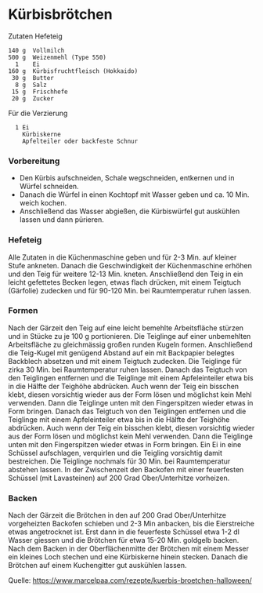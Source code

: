 Kürbisbrötchen
==============


Zutaten Hefeteig
```
140 g  Vollmilch
500 g  Weizenmehl (Type 550)
  1    Ei
160 g  Kürbisfruchtfleisch (Hokkaido)
 30 g  Butter
  8 g  Salz
 15 g  Frischhefe
 20 g  Zucker
```

Für die Verzierung
```
  1 Ei
    Kürbiskerne
    Apfelteiler oder backfeste Schnur
```
 
### Vorbereitung

 - Den Kürbis aufschneiden, Schale wegschneiden, entkernen und in Würfel schneiden. 
 - Danach die Würfel in einen Kochtopf mit Wasser geben und ca. 10 Min. weich kochen.
 - Anschließend das Wasser abgießen, die Kürbiswürfel gut auskühlen lassen und dann pürieren.  

### Hefeteig  

Alle Zutaten in die Küchenmaschine geben und für 2-3 Min. auf kleiner Stufe ankneten. Danach die Geschwindigkeit der Küchenmaschine erhöhen und den Teig für weitere 12-13 Min. kneten.
Anschließend den Teig in ein leicht gefettetes Becken legen, etwas flach drücken, mit einem Teigtuch (Gärfolie) zudecken und für 90-120 Min. bei Raumtemperatur ruhen lassen.

### Formen  

Nach der Gärzeit den Teig auf eine leicht bemehlte Arbeitsfläche stürzen und in Stücke zu je 100 g portionieren. Die Teiglinge auf einer unbemehlten Arbeitsfläche zu gleichmässig großen runden Kugeln formen.
Anschließend die Teig-Kugel mit genügend Abstand auf ein mit Backpapier belegtes Backblech absetzen und mit einem Teigtuch zudecken. Die Teiglinge für zirka 30 Min. bei Raumtemperatur ruhen lassen.
Danach das Teigtuch von den Teiglingen entfernen und die Teiglinge mit einem Apfeleinteiler etwa bis in die Hälfte der Teighöhe abdrücken. Auch wenn der Teig ein bisschen klebt, diesen vorsichtig wieder aus der Form lösen und möglichst kein Mehl verwenden. Dann die Teiglinge unten mit den Fingerspitzen wieder etwas in Form bringen.
Danach das Teigtuch von den Teiglingen entfernen und die Teiglinge mit einem Apfeleinteiler etwa bis in die Hälfte der Teighöhe abdrücken. Auch wenn der Teig ein bisschen klebt, diesen vorsichtig wieder aus der Form lösen und möglichst kein Mehl verwenden. Dann die Teiglinge unten mit den Fingerspitzen wieder etwas in Form bringen.
Ein Ei in eine Schüssel aufschlagen, verquirlen und die Teigling vorsichtig damit bestreichen. Die Teiglinge nochmals für 30 Min. bei Raumtemperatur abstehen lassen.
In der Zwischenzeit den Backofen mit einer feuerfesten Schüssel (mit Lavasteinen) auf 200 Grad Ober/Unterhitze vorheizen.

### Backen  

Nach der Gärzeit die Brötchen in den auf 200 Grad Ober/Unterhitze vorgeheizten Backofen schieben und 2-3 Min anbacken, bis die Eierstreiche etwas angetrocknet ist.
Erst dann in die feuerfeste Schüssel etwa 1-2 dl Wasser giessen und die Brötchen für etwa 15-20 Min. goldgelb backen.  
Nach dem Backen in der Oberflächenmitte der Brötchen mit einem Messer ein kleines Loch stechen und eine Kürbiskerne hinein stecken. Danach die Brötchen auf einem Kuchengitter gut auskühlen lassen.

Quelle: https://www.marcelpaa.com/rezepte/kuerbis-broetchen-halloween/
